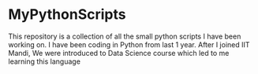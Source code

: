 # MyPythonScripts
This repository is a collection of all the small python scripts I have been working on.
I have been coding in Python from last 1 year. After I joined IIT Mandi, We were introduced to Data Science course which led to me learning this language
